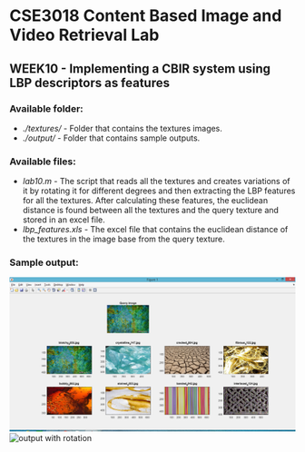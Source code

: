 # CSE3018 Content Based Image and Video Retrieval Lab

## WEEK10 - Implementing a CBIR system using LBP descriptors as features

### Available folder:

* _./textures/_ - Folder that contains the textures images.
* _./output/_ - Folder that contains sample outputs.

### Available files:

* _lab10.m_ - The script that reads all the textures and creates variations of it by rotating it for different degrees and then extracting the LBP features for all the textures. After calculating these features, the euclidean distance is found between all the textures and the query texture and stored in an excel file.
* *lbp_features.xls* - The excel file that contains the euclidean distance of the textures in the image base from the query texture.

### Sample output:

![output without rotation](./output/output_without_rotation.png)
![output with rotation](./output/output_with_rotation.png)
